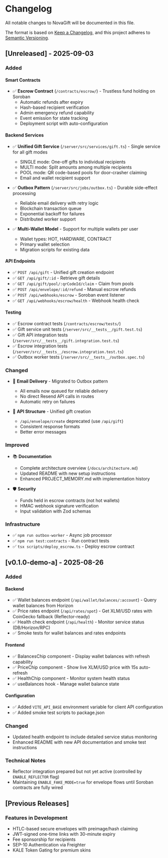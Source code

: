 # Changelog

All notable changes to NovaGift will be documented in this file.

The format is based on [Keep a Changelog](https://keepachangelog.com/en/1.0.0/),
and this project adheres to [Semantic Versioning](https://semver.org/spec/v2.0.0.html).

## [Unreleased] - 2025-09-03

### Added

#### Smart Contracts
- ✅ **Escrow Contract** (`/contracts/escrow/`) - Trustless fund holding on Soroban
  - Automatic refunds after expiry
  - Hash-based recipient verification
  - Admin emergency refund capability
  - Event emission for state tracking
  - Deployment script with auto-configuration

#### Backend Services
- ✅ **Unified Gift Service** (`/server/src/services/gift.ts`) - Single service for all gift modes
  - SINGLE mode: One-off gifts to individual recipients
  - MULTI mode: Split amounts among multiple recipients
  - POOL mode: QR code-based pools for door-crasher claiming
  - Email and wallet recipient support

- ✅ **Outbox Pattern** (`/server/src/jobs/outbox.ts`) - Durable side-effect processing
  - Reliable email delivery with retry logic
  - Blockchain transaction queue
  - Exponential backoff for failures
  - Distributed worker support

- ✅ **Multi-Wallet Model** - Support for multiple wallets per user
  - Wallet types: HOT, HARDWARE, CONTRACT
  - Primary wallet selection
  - Migration scripts for existing data

#### API Endpoints
- ✅ `POST /api/gift` - Unified gift creation endpoint
- ✅ `GET /api/gift/:id` - Retrieve gift details
- ✅ `GET /api/gift/pool/:qrCodeId/claim` - Claim from pools
- ✅ `POST /api/envelope/:id/refund` - Manual escrow refunds
- ✅ `POST /api/webhooks/escrow` - Soroban event listener
- ✅ `GET /api/webhooks/escrow/health` - Webhook health check

#### Testing
- ✅ Escrow contract tests (`/contracts/escrow/tests/`)
- ✅ Gift service unit tests (`/server/src/__tests__/gift.test.ts`)
- ✅ Gift API integration tests (`/server/src/__tests__/gift.integration.test.ts`)
- ✅ Escrow integration tests (`/server/src/__tests__/escrow.integration.test.ts`)
- ✅ Outbox worker tests (`/server/src/__tests__/outbox.spec.ts`)

### Changed
- 🔄 **Email Delivery** - Migrated to Outbox pattern
  - All emails now queued for reliable delivery
  - No direct Resend API calls in routes
  - Automatic retry on failures

- 🔄 **API Structure** - Unified gift creation
  - `/api/envelope/create` deprecated (use `/api/gift`)
  - Consistent response formats
  - Better error messages

### Improved
- 📚 **Documentation**
  - Complete architecture overview (`/docs/architecture.md`)
  - Updated README with new setup instructions
  - Enhanced PROJECT_MEMORY.md with implementation history

- 🛡️ **Security**
  - Funds held in escrow contracts (not hot wallets)
  - HMAC webhook signature verification
  - Input validation with Zod schemas

### Infrastructure
- ✅ `npm run outbox-worker` - Async job processor
- ✅ `npm run test:contracts` - Run contract tests
- ✅ `tsx scripts/deploy_escrow.ts` - Deploy escrow contract

## [v0.1.0-demo-a] - 2025-08-26

### Added

#### Backend
- ✅ Wallet balances endpoint (`/api/wallet/balances/:account`) - Query wallet balances from Horizon
- ✅ Price rates endpoint (`/api/rates/spot`) - Get XLM/USD rates with CoinGecko fallback (Reflector-ready)
- ✅ Health check endpoint (`/api/health`) - Monitor service status (DB/Horizon/RPC)
- ✅ Smoke tests for wallet balances and rates endpoints

#### Frontend
- ✅ BalancesChip component - Display wallet balances with refresh capability
- ✅ PriceChip component - Show live XLM/USD price with 15s auto-refresh
- ✅ HealthChip component - Monitor system health status
- ✅ useBalances hook - Manage wallet balance state

#### Configuration
- ✅ Added `VITE_API_BASE` environment variable for client API configuration
- ✅ Added smoke test scripts to package.json

### Changed
- Updated health endpoint to include detailed service status monitoring
- Enhanced README with new API documentation and smoke test instructions

### Technical Notes
- Reflector integration prepared but not yet active (controlled by `ENABLE_REFLECTOR` flag)
- Maintaining `ENABLE_FAKE_MODE=true` for envelope flows until Soroban contracts are fully wired

## [Previous Releases]

### Features in Development
- HTLC-based secure envelopes with preimage/hash claiming
- JWT-signed one-time links with 30-minute expiry
- Fee sponsorship for recipients
- SEP-10 Authentication via Freighter
- KALE Token Gating for premium skins